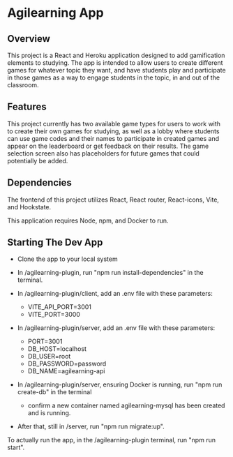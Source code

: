 # Agilearning App

## Overview
This project is a React and Heroku application designed to add gamification elements to studying. The app is intended to allow users to create different games for whatever topic they want, and have students play and participate in those games as a way to engage students in the topic, in and out of the classroom.

## Features
This project currently has two available game types for users to work with to create their own games for studying, as well as a lobby where students can use game codes and their names to participate in created games and appear on the leaderboard or get feedback on their results. The game selection screen also has placeholders for future games that could potentially be added.

## Dependencies
The frontend of this project utilizes React, React router, React-icons, Vite, and Hookstate.

This application requires Node, npm, and Docker to run.

## Starting The Dev App

- Clone the app to your local system
- In /agilearning-plugin, run "npm run install-dependencies" in the terminal.
- In /agilearning-plugin/client, add an .env file with these parameters:
  - VITE_API_PORT=3001
  - VITE_PORT=3000
- In /agilearning-plugin/server, add an .env file with these parameters:

  - PORT=3001
  - DB_HOST=localhost
  - DB_USER=root
  - DB_PASSWORD=password
  - DB_NAME=agilearning-api

- In /agilearning-plugin/server, ensuring Docker is running, run "npm run create-db" in the terminal
  - confirm a new container named agilearning-mysql has been created and is running.
- After that, still in /server, run "npm run migrate:up".

To actually run the app, in the /agilearning-plugin terminal, run "npm run start".
